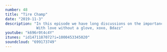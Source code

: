 ```yaml
---
number: 48
title: "Tire Champ"
date: "2019-11-3"
description: "In this episode we have long discussions on the importance of high fives.  Bdazzler - THC - DJ AP- Special K - LEELEE- Rev. Rickety - Big Red- it's a blowout sale.  We got the keys to the new place and UGHQ will be under construction this week.  
              With love without a glove, xoxo, Bdazz"
youtube: "k696r0t4c4Y"
itunes: "id1471187072?i=1000453345020"
soundcloud: "699173749"
---
```

